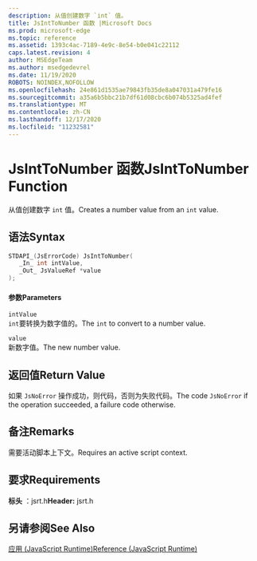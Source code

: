 ```yaml
---
description: 从值创建数字 `int` 值。
title: JsIntToNumber 函数 |Microsoft Docs
ms.prod: microsoft-edge
ms.topic: reference
ms.assetid: 1393c4ac-7189-4e9c-8e54-b0e041c22112
caps.latest.revision: 4
author: MSEdgeTeam
ms.author: msedgedevrel
ms.date: 11/19/2020
ROBOTS: NOINDEX,NOFOLLOW
ms.openlocfilehash: 24e861d1535ae79843fb35de8a047031a479fe16
ms.sourcegitcommit: a35a6b5bbc21b7df61d08cbc6b074b5325ad4fef
ms.translationtype: MT
ms.contentlocale: zh-CN
ms.lasthandoff: 12/17/2020
ms.locfileid: "11232581"
---
```

# <span data-ttu-id="86300-103">JsIntToNumber 函数</span><span class="sxs-lookup"><span data-stu-id="86300-103">JsIntToNumber Function</span></span>

<span data-ttu-id="86300-104">从值创建数字 `int` 值。</span><span class="sxs-lookup"><span data-stu-id="86300-104">Creates a number value from an `int` value.</span></span>  
  
## <span data-ttu-id="86300-105">语法</span><span class="sxs-lookup"><span data-stu-id="86300-105">Syntax</span></span>  
  
```cpp  
STDAPI_(JsErrorCode) JsIntToNumber(  
   _In_ int intValue,  
   _Out_ JsValueRef *value  
);  
```  
  
#### <span data-ttu-id="86300-106">参数</span><span class="sxs-lookup"><span data-stu-id="86300-106">Parameters</span></span>  
 `intValue`  
 <span data-ttu-id="86300-107">`int`要转换为数字值的。</span><span class="sxs-lookup"><span data-stu-id="86300-107">The `int` to convert to a number value.</span></span>  
  
 `value`  
 <span data-ttu-id="86300-108">新数字值。</span><span class="sxs-lookup"><span data-stu-id="86300-108">The new number value.</span></span>  
  
## <span data-ttu-id="86300-109">返回值</span><span class="sxs-lookup"><span data-stu-id="86300-109">Return Value</span></span>  
 <span data-ttu-id="86300-110">如果 `JsNoError` 操作成功，则代码，否则为失败代码。</span><span class="sxs-lookup"><span data-stu-id="86300-110">The code `JsNoError` if the operation succeeded, a failure code otherwise.</span></span>  
  
## <span data-ttu-id="86300-111">备注</span><span class="sxs-lookup"><span data-stu-id="86300-111">Remarks</span></span>  
 <span data-ttu-id="86300-112">需要活动脚本上下文。</span><span class="sxs-lookup"><span data-stu-id="86300-112">Requires an active script context.</span></span>  
  
## <span data-ttu-id="86300-113">要求</span><span class="sxs-lookup"><span data-stu-id="86300-113">Requirements</span></span>  
 <span data-ttu-id="86300-114">**标头** ：jsrt.h</span><span class="sxs-lookup"><span data-stu-id="86300-114">**Header:** jsrt.h</span></span>  
  
## <span data-ttu-id="86300-115">另请参阅</span><span class="sxs-lookup"><span data-stu-id="86300-115">See Also</span></span>  
 [<span data-ttu-id="86300-116">应用 (JavaScript Runtime)</span><span class="sxs-lookup"><span data-stu-id="86300-116">Reference (JavaScript Runtime)</span></span>](../chakra-hosting/reference-javascript-runtime.md)
